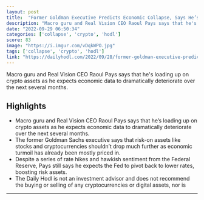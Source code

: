 ```yaml
---
layout: post
title:  "Former Goldman Executive Predicts Economic Collapse, Says He’s Loading Up on Crypto"
description: "Macro guru and Real Vision CEO Raoul Pays says that he's loading up on crypto assets as he expects economic data to dramatically deteriorate over the next several months."
date: "2022-09-29 06:50:34"
categories: ['collapse', 'crypto', 'hodl']
score: 83
image: "https://i.imgur.com/vDqkWPO.jpg"
tags: ['collapse', 'crypto', 'hodl']
link: "https://dailyhodl.com/2022/09/28/former-goldman-executive-predicts-economic-collapse-says-hes-loading-up-on-crypto/"
---
```


Macro guru and Real Vision CEO Raoul Pays says that he's loading up on crypto assets as he expects economic data to dramatically deteriorate over the next several months.

## Highlights

- Macro guru and Real Vision CEO Raoul Pays says that he’s loading up on crypto assets as he expects economic data to dramatically deteriorate over the next several months.
- The former Goldman Sachs executive says that risk-on assets like stocks and cryptocurrencies shouldn’t drop much further as economic turmoil has already been mostly priced in.
- Despite a series of rate hikes and hawkish sentiment from the Federal Reserve, Pays still says he expects the Fed to pivot back to lower rates, boosting risk assets.
- The Daily Hodl is not an investment advisor and does not recommend the buying or selling of any cryptocurrencies or digital assets, nor is

---
